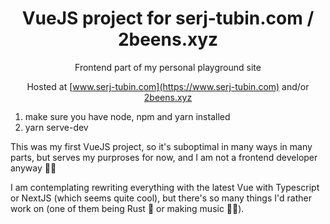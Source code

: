 <div align="center">

# VueJS project for serj-tubin.com / 2beens.xyz

Frontend part of my personal playground site

Hosted at [www.serj-tubin.com](https://www.serj-tubin.com) and/or [2beens.xyz](https://2beens.xyz)

</div>

1. make sure you have node, npm and yarn installed
2. yarn serve-dev

This was my first VueJS project, so it's suboptimal in many ways in many parts, but serves my purproses for now, and I am not a frontend developer anyway 🤷‍♂️

I am contemplating rewriting everything with the latest Vue with Typescript or NextJS (which seems quite cool), but there's so many things I'd rather work on (one of them being Rust 🦀 or making music 🎸🥁).
